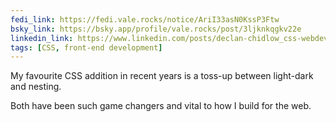 ```yaml
---
fedi_link: https://fedi.vale.rocks/notice/AriI33asN0KssP3Ftw
bsky_link: https://bsky.app/profile/vale.rocks/post/3ljknkqgkv22e
linkedin_link: https://www.linkedin.com/posts/declan-chidlow_css-webdev-frontend-activity-7302870487703920640-WR3-
tags: [CSS, front-end development]
---
```


My favourite CSS addition in recent years is a toss-up between light-dark and nesting.

Both have been such game changers and vital to how I build for the web.
